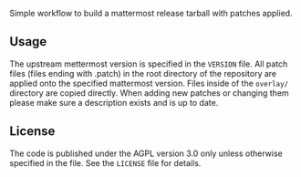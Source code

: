Simple workflow to build a mattermost release tarball with patches
applied.

## Usage

The upstream mettermost version is specified in the `VERSION` file.
All patch files (files ending with .patch) in the root directory of the
repository are applied onto the specified mattermost version. Files
inside of the `overlay/` directory are copied directly. When adding new
patches or changing them please make sure a description exists and is
up to date.

## License

The code is published under the AGPL version 3.0 only unless otherwise
specified in the file. See the `LICENSE` file for details.
